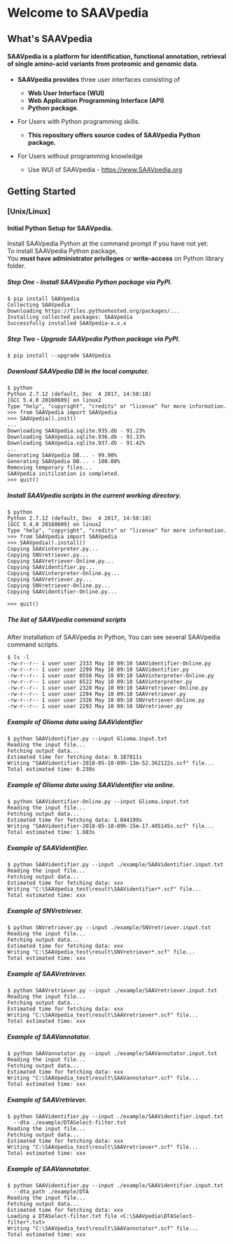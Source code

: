 # Welcome to SAAVpedia 

## What's SAAVpedia
#### **SAAVpedia** is a platform for **identification, functional annotation, retrieval of single amino-acid variants from proteomic and genomic data**.
- **SAAVpedia provides** three user interfaces consisting of 

  - **Web User Interface (WUI)**
  - **Web Application Programming Interface (API)**
  - **Python package**.
  
- For Users with Python programming skills.
  - **This repository offers source codes of SAAVpedia Python package.**
- For Users without programming knowledge
  - Use WUI of SAAVpedia - <https://www.SAAVpedia.org>

## Getting Started

### [Unix/Linux]

#### Initial Python Setup for SAAVpedia.

Install SAAVpedia Python at the command prompt if you have not yet:   
To install SAAVpedia Python package,<br/> 
You **must have administrator privileges** or **write-access** on Python library folder.

##### Step One - Install SAAVpedia Python package via PyPI.
    $ pip install SAAVpedia   
    Collecting SAAVpedia
    Downloading https://files.pythonhosted.org/packages/...
    Installing collected packages: SAAVpedia
    Successfully installed SAAVpedia-x.x.x
   
##### Step Two - Upgrade SAAVpedia Python package via PyPI.     
    $ pip install --upgrade SAAVpedia

##### Download SAAVpedia DB in the local computer.
    $ python
    Python 2.7.12 (default, Dec  4 2017, 14:50:18)
    [GCC 5.4.0 20160609] on linux2
    Type "help", "copyright", "credits" or "license" for more information.
    >>> from SAAVpedia import SAAVpedia
    >>> SAAVpedia().init()
    ...
    Downloading SAAVpedia.sqlite.935.db - 91.23%
    Downloading SAAVpedia.sqlite.936.db - 91.33%
    Downloading SAAVpedia.sqlite.937.db - 91.42%
    ...
    Generating SAAVpedia DB... - 99.90%
    Generating SAAVpedia DB... - 100.00%
    Removing temporary files...
    SAAVpedia initilzation is completed.
    >>> quit()
    
##### Install SAAVpedia scripts in the current working directory.
    $ python
    Python 2.7.12 (default, Dec  4 2017, 14:50:18)
    [GCC 5.4.0 20160609] on linux2
    Type "help", "copyright", "credits" or "license" for more information.
    >>> from SAAVpedia import SAAVpedia
    >>> SAAVpedia().install()
    Copying SAAVinterpreter.py...
    Copying SNVretriever.py...
    Copying SAAVretriever-Online.py...
    Copying SAAVidentifier.py...
    Copying SAAVinterpreter-Online.py...
    Copying SAAVretriever.py...
    Copying SNVretriever-Online.py...
    Copying SAAVidentifier-Online.py...

    >>> quit()

##### The list of SAAVpedia command scripts
After installation of SAAVpedia in Python, You can see several SAAVpedia command scripts.

    $ ls -l
    -rw-r--r-- 1 user user 2333 May 10 09:10 SAAVidentifier-Online.py
    -rw-r--r-- 1 user user 2299 May 10 09:10 SAAVidentifier.py
    -rw-r--r-- 1 user user 6556 May 10 09:10 SAAVinterpreter-Online.py
    -rw-r--r-- 1 user user 6522 May 10 09:10 SAAVinterpreter.py
    -rw-r--r-- 1 user user 2328 May 10 09:10 SAAVretriever-Online.py
    -rw-r--r-- 1 user user 2294 May 10 09:10 SAAVretriever.py
    -rw-r--r-- 1 user user 2326 May 10 09:10 SNVretriever-Online.py
    -rw-r--r-- 1 user user 2292 May 10 09:10 SNVretriever.py

##### Example of Glioma data using SAAVidentifier
    $ python SAAVidentifier.py --input Glioma.input.txt 
    Reading the input file...
    Fetching output data...
    Estimated time for fetching data: 0.187811s
    Writing "SAAVidentifier-2018-05-10-09h-13m-52.362122s.scf" file...
    Total estimated time: 0.230s
    
    
##### Example of Glioma data using SAAVidentifier via online. 
    $ python SAAVidentifier-Online.py --input Glioma.input.txt 
    Reading the input file...
    Fetching output data...
    Estimated time for fetching data: 1.844199s
    Writing "SAAVidentifier-2018-05-10-09h-15m-17.405145s.scf" file...
    Total estimated time: 1.883s
    
##### Example of SAAVidentifier. 
    $ python SAAVidentifier.py --input ./example/SAAVidentifier.input.txt 
    Reading the input file...
    Fetching output data...
    Estimated time for fetching data: xxx
    Writing "C:\SAAVpedia_test\result\SAAVidentifier*.scf" file...
    Total estimated time: xxx
    
##### Example of SNVretriever. 
    $ python SNVretriever.py --input ./example/SNVretriever.input.txt 
    Reading the input file...
    Fetching output data...
    Estimated time for fetching data: xxx
    Writing "C:\SAAVpedia_test\result\SNVretriever*.scf" file...
    Total estimated time: xxx
    
##### Example of SAAVretriever. 
    $ python SAAVretriever.py --input ./example/SAAVretriever.input.txt 
    Reading the input file...
    Fetching output data...
    Estimated time for fetching data: xxx
    Writing "C:\SAAVpedia_test\result\SAAVretriever*.scf" file...
    Total estimated time: xxx
    
 ##### Example of SAAVannotator. 
    $ python SAAVannotator.py --input ./example/SAAVannotator.input.txt 
    Reading the input file...
    Fetching output data...
    Estimated time for fetching data: xxx
    Writing "C:\SAAVpedia_test\result\SAAVannotator*.scf" file...
    Total estimated time: xxx
    
##### Example of SAAVretriever. 
    $ python SAAVidentifier.py --input ./example/SAAVidentifier.input.txt 
      --dta ./example/DTASelect-filter.txt 
    Reading the input file...
    Fetching output data...
    Estimated time for fetching data: xxx
    Writing "C:\SAAVpedia_test\result\SAAVretriever*.scf" file...
    Total estimated time: xxx
    
 ##### Example of SAAVannotator. 
    $ python SAAVidentifier.py --input ./example/SAAVidentifier.input.txt 
      --dta_path ./example/DTA
    Reading the input file...
    Fetching output data...
    Estimated time for fetching data: xxx
    Loading a DTASelect-filter.txt file <C:\SAAVpedia\DTASelect-filter*.txt>
    Writing "C:\SAAVpedia_test\result\SAAVannotator*.scf" file...
    Total estimated time: xxx
    
